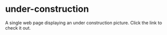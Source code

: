 # under-construction
A single web page displaying an under construction picture. Click the link to check it out.
